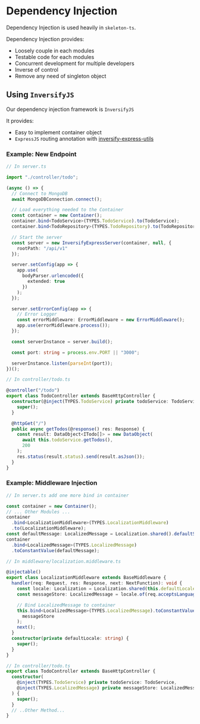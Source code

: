 # Dependency Injection

Dependency Injection is used heavily in `skeleton-ts`.

Dependency Injection provides:

- Loosely couple in each modules
- Testable code for each modules
- Concurrent development for multiple developers
- Inverse of control
- Remove any need of singleton object

## Using `InversifyJS`

Our dependency injection framework is `InversifyJS`

It provides:

- Easy to implement container object
- `ExpressJS` routing annotation with [inversify-express-utils](https://github.com/inversify/inversify-express-utils)

### Example: New Endpoint

```ts
// In server.ts

import "./controller/todo";

(async () => {
  // Connect to MongoDB
  await MongoDBConnection.connect();

  // Load everything needed to the Container
  const container = new Container();
  container.bind<TodoService>(TYPES.TodoService).to(TodoService);
  container.bind<TodoRepository>(TYPES.TodoRepository).to(TodoRepository);

  // Start the server
  const server = new InversifyExpressServer(container, null, {
    rootPath: "/api/v1"
  });

  server.setConfig(app => {
    app.use(
      bodyParser.urlencoded({
        extended: true
      })
    );
  });

  server.setErrorConfig(app => {
    // Error Logger
    const errorMiddleware: ErrorMiddleware = new ErrorMiddleware();
    app.use(errorMiddleware.process());
  });

  const serverInstance = server.build();

  const port: string = process.env.PORT || "3000";

  serverInstance.listen(parseInt(port));
})();
```

```ts
// In controller/todo.ts

@controller("/todo")
export class TodoController extends BaseHttpController {
  constructor(@inject(TYPES.TodoService) private todoService: TodoService) {
    super();
  }

  @httpGet("/")
  public async getTodos(@response() res: Response) {
    const result: DataObject<ITodo[]> = new DataObject(
      await this.todoService.getTodos(),
      200
    );
    res.status(result.status).send(result.asJson());
  }
}
```

### Example: Middleware Injection

```ts
// In server.ts add one more bind in container

const container = new Container();
// ... Other Modules ...
container
  .bind<LocalizationMiddleware>(TYPES.LocalizationMiddleware)
  .to(LocalizationMiddleware);
const defaultMessage: LocalizedMessage = Localization.shared().defaultStore();
container
  .bind<LocalizedMessage>(TYPES.LocalizedMessage)
  .toConstantValue(defaultMessage);
```

```ts
// In middleware/localization.middleware.ts

@injectable()
export class LocalizationMiddleware extends BaseMiddleware {
  handler(req: Request, res: Response, next: NextFunction): void {
    const locale: Localization = Localization.shared(this.defaultLocale);
    const messageStore: LocalizedMessage = locale.of(req.acceptsLanguages());

    // Bind LocalizedMessage to container
    this.bind<LocalizedMessage>(TYPES.LocalizedMessage).toConstantValue(
      messageStore
    );
    next();
  }
  constructor(private defaultLocale: string) {
    super();
  }
}
```

```ts
// In controller/todo.ts
export class TodoController extends BaseHttpController {
  constructor(
    @inject(TYPES.TodoService) private todoService: TodoService,
    @inject(TYPES.LocalizedMessage) private messageStore: LocalizedMessage
  ) {
    super();
  }
  // ..Other Method...
}
```

